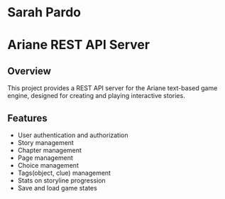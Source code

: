 # Sarah Pardo
# Ariane REST API Server

## Overview
This project provides a REST API server for the Ariane text-based game engine, designed for creating and playing interactive stories.

## Features
- User authentication and authorization
- Story management
- Chapter management
- Page management
- Choice management
- Tags(object, clue) management
- Stats on storyline progression
- Save and load game states

